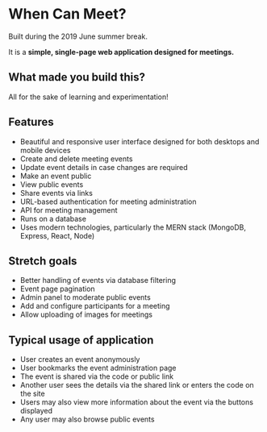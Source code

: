 # When Can Meet?

Built during the 2019 June summer break.

It is a **simple, single-page web application designed for meetings.**

## What made you build this?

All for the sake of learning and experimentation!

## Features

- Beautiful and responsive user interface designed for both desktops and mobile devices
- Create and delete meeting events
- Update event details in case changes are required
- Make an event public
- View public events
- Share events via links
- URL-based authentication for meeting administration
- API for meeting management
- Runs on a database
- Uses modern technologies, particularly the MERN stack (MongoDB, Express, React, Node)

## Stretch goals

- Better handling of events via database filtering
- Event page pagination
- Admin panel to moderate public events
- Add and configure participants for a meeting
- Allow uploading of images for meetings

## Typical usage of application

- User creates an event anonymously
- User bookmarks the event administration page
- The event is shared via the code or public link
- Another user sees the details via the shared link or enters the code on the site
- Users may also view more information about the event via the buttons displayed
- Any user may also browse public events
